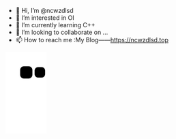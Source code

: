- 👋 Hi, I’m @ncwzdlsd
- 👀 I’m interested in OI
- 🌱 I’m currently learning C++
- 💞️ I’m looking to collaborate on ...
- 📫 How to reach me :My Blog——https://ncwzdlsd.top

<!---
ncwzdlsd/ncwzdlsd is a ✨ special ✨ repository because its `README.md` (this file) appears on your GitHub profile.
You can click the Preview link to take a look at your changes.
--->

![](https://raw.githubusercontent.com/ncwzdlsd/ncwzdlsd/main/assets/github-contribution-grid-snake.svg)
